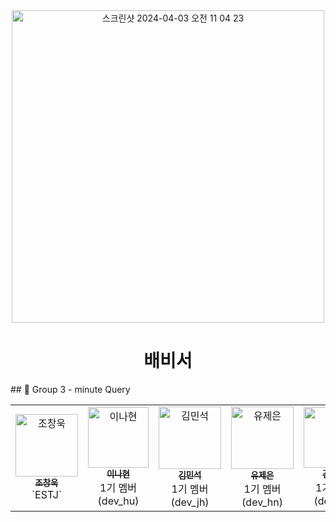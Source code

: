 <div align="center">
  <img width="500" alt="스크린샷 2024-04-03 오전 11 04 23" src="https://github.com/Caps-Job-Hunting/coding-test-first-class/assets/114224596/0196c88a-e47a-4a3d-8cd8-886bd724a802">
  <h1>배비서</h1>
</div>
## 🍛 Group 3 - minute Query
<table>
  <tbody>
    <tr>
      <td align="center" width="16.66%">
        <a href="https://github.com/Chochanguk">
          <img src="https://avatars.githubusercontent.com/u/119058637?v=4" width="100px;" alt="조창욱"/><br />
          <sub><b>조창욱</b></sub>
        </a><br />
        <span>`ESTJ`</span>
      </td>
      <td align="center" width="16.66%">
        <a href="https://github.com/sksmsdlskgus">
          <img src="https://github.com/3-Minutes-Query/choleeTest/assets/102345450/535b423b-f9c6-4c9a-8052-d1484c7145fb" width="97px;" alt="이나현"/><br />
          <sub><b>이나현</b></sub>
        </a><br />
        <span>1기 멤버 (dev_hu)</span>
      </td>
      <td align="center" width="16.66%">
        <a href="https://github.com/minseokKim6823">
          <img src="https://github.com/3-Minutes-Query/choleeTest/assets/102345450/1046b24a-5d40-4dc1-a747-cb65f20dc764" width="100px;" alt="김민석"/><br />
          <sub><b>김민석</b></sub>
        </a><br />
        <span>1기 멤버 (dev_jh)</span>
      </td>
      <td align="center" width="16.66%">
        <a href="https://github.com/YuJeeun">
          <img src="https://github.com/3-Minutes-Query/choleeTest/assets/102345450/3679e77e-3678-4f16-a927-04b2c9f2309d" width="100px;" alt="유제은"/><br />
          <sub><b>유제은</b></sub>
        </a><br />
        <span>1기 멤버 (dev_hn)</span>
      </td>
      <td align="center" width="16.66%">
        <a href="https://github.com/mojeeeeong">
          <img src="https://github.com/3-Minutes-Query/choleeTest/assets/102345450/e5de118d-7587-416b-bd9b-d965db443df1" width="97px;" alt="김정모"/><br />
          <sub><b>김정모</b></sub>
        </a><br />
        <span>1기 멤버 (dev_se)</span>
      </td>
      <td align="center" width="16.66%">
        <a href="https://github.com/euihyeok-song">
          <img src="https://github.com/3-Minutes-Query/choleeTest/assets/102345450/589d04ac-c48f-4491-a2f4-6f372ad95138" width="100px;" alt="송의혁"/><br />
          <sub><b>송의혁</b></sub>
        </a><br />
        <span>1기 멤버 (dev_se)</span>
      </td>
    </tr>
  </tbody>
</table>
